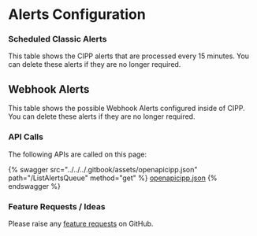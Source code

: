 # Alerts Configuration

### Scheduled Classic Alerts

This table shows the CIPP alerts that are processed every 15 minutes. You can delete these alerts if they are no longer required.

## Webhook Alerts

This table shows the possible Webhook Alerts configured inside of CIPP. You can delete these alerts if they are no longer required.

### API Calls

The following APIs are called on this page:

{% swagger src="../../../.gitbook/assets/openapicipp.json" path="/ListAlertsQueue" method="get" %}
[openapicipp.json](../../../.gitbook/assets/openapicipp.json)
{% endswagger %}

### Feature Requests / Ideas

Please raise any [feature requests](https://github.com/KelvinTegelaar/CIPP/issues/new?assignees=\&labels=enhancement%2Cno-priority\&projects=\&template=feature.yml\&title=%5BFeature+Request%5D%3A+) on GitHub.
